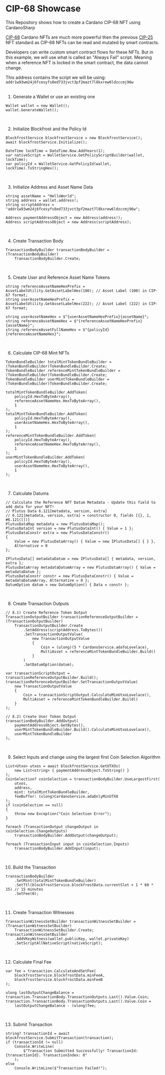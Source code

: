 # CIP-68 Showcase
This Repository shows how to create a Cardano CIP-68 NFT using CardanoSharp

[CIP-68](https://cips.cardano.org/cips/cip68/) Cardano NFTs are much more powerful then the previous [CIP-25](https://cips.cardano.org/cips/cip25/) NFT standard as CIP-68 NFTs can be read and mutated by smart contracts.

Developers can write custom smart contract flows for these NFTs. But in this example, we will use what is called an "Always Fail" script. Meaning when a reference NFT is locked in the smart contract, the data cannot change. 

This address contains the script we will be using: `addr1w93wm24j6fcesyfs8ed733jvct3pf2mazt7l8kxrew6ldzccmj96w`
<br />
<br />

1) Generate a Wallet or use an existing one
```
Wallet wallet = new Wallet();
wallet.GenerateWallet();
```
<br />

2) Initialize Blockfrost and the Policy Id
```
BlockfrostService blockfrostService = new BlockfrostService();
await blockfrostService.Initialize();

DateTime lockTime = DateTime.Now.AddYears(1);
var nativeScript = WalletService.GetPolicyScriptBuilder(wallet, lockTime);
var policyId = WalletService.GetPolicyId(wallet, lockTime).ToStringHex();
```
<br />

3) Initialize Address and Asset Name Data
```
string assetName = "HelloWorld";
string address = wallet.address!;
string scriptAddress = "addr1w93wm24j6fcesyfs8ed733jvct3pf2mazt7l8kxrew6ldzccmj96w";

Address paymentAddressObject = new Address(address!);
Address scriptAddressObject = new Address(scriptAddress);
```
<br />

4) Create Transaction Body
```
TransactionBodyBuilder transactionBodyBuilder = (TransactionBodyBuilder)
    TransactionBodyBuilder.Create;
```
<br />

5) Create User and Reference Asset Name Tokens
```
string referenceAssetNameHexPrefix = AssetLabelUtility.GetAssetLabelHex(100); // Asset Label (100) in CIP-67 format;
string userAssetNameHexPrefix = AssetLabelUtility.GetAssetLabelHex(222); // Asset Label (222) in CIP-67 format;

string userAssetNameHex = $"{userAssetNameHexPrefix}{assetName}";
string referenceAssetNameHex = $"{referenceAssetNameHexPrefix}{assetName}";
string referenceAssetFullNameHex = $"{policyId}{referenceAssetNameHex}";
```
<br />

6) Calculate CIP-68 Mint NFTs
```
TokenBundleBuilder totalMintTokenBundleBuilder = (TokenBundleBuilder)TokenBundleBuilder.Create;
TokenBundleBuilder referenceMintTokenBundleBuilder = (TokenBundleBuilder)TokenBundleBuilder.Create;
TokenBundleBuilder userMintTokenBundleBuilder = (TokenBundleBuilder)TokenBundleBuilder.Create;

totalMintTokenBundleBuilder.AddToken(
    policyId.HexToByteArray(),
    referenceAssetNameHex.HexToByteArray(),
    1
);
totalMintTokenBundleBuilder.AddToken(
    policyId.HexToByteArray(),
    userAssetNameHex.HexToByteArray(),
    1
);
referenceMintTokenBundleBuilder.AddToken(
    policyId.HexToByteArray(),
    referenceAssetNameHex.HexToByteArray(),
    1
);
userMintTokenBundleBuilder.AddToken(
    policyId.HexToByteArray(),
    userAssetNameHex.HexToByteArray(),
    1
);
```
<br />

7) Calculate Datums
```
// Calculate the Reference NFT Datum Metadata - Update this field to add data for your NFT!
// Plutus Data 6.121[metadata, version, extra]
// 6.121[metadata, version, extra] = constructor 0, fields [{}, 1, #6.121([])]
PlutusDataMap metadata = new PlutusDataMap();
PlutusDataInt version = new PlutusDataInt() { Value = 1 };
PlutusDataConstr extra = new PlutusDataConstr()
{
    Value = new PlutusDataArray() { Value = new IPlutusData[] { } },
    Alternative = 0
};

IPlutusData[] metadataDatum = new IPlutusData[] { metadata, version, extra };
PlutusDataArray metadataDatumArray = new PlutusDataArray() { Value = metadataDatum };
PlutusDataConstr constr = new PlutusDataConstr() { Value = metadataDatumArray, Alternative = 0 };
DatumOption datum = new DatumOption() { Data = constr };
```
<br />

8) Create Transaction Outputs

```
// 8.1) Create Reference Token Output
TransactionOutputBuilder transactionReferenceOutputBuilder = (TransactionOutputBuilder)
    TransactionOutputBuilder.Create
        .SetAddress(scriptAddress.ToBytes())
        .SetTransactionOutputValue(
            new TransactionOutputValue
            {
                Coin = (ulong)(5 * CardanoService.adaToLovelace),
                MultiAsset = referenceMintTokenBundleBuilder.Build()
            }
        )
        .SetDatumOption(datum);

var transactionScriptOutput = transactionReferenceOutputBuilder.Build();
transactionReferenceOutputBuilder.SetTransactionOutputValue(
    new TransactionOutputValue
    {
        Coin = transactionScriptOutput.CalculateMinUtxoLovelace(),
        MultiAsset = referenceMintTokenBundleBuilder.Build()
    }
);

// 8.2) Create User Token Output
transactionBodyBuilder.AddOutput(
    paymentAddressObject.GetBytes(),
    userMintTokenBundleBuilder.Build().CalculateMinUtxoLovelace(),
    userMintTokenBundleBuilder
);
```
<br />

9) Select Inputs and change using the largest first Coin Selection Algorithm
```
List<Utxo> utxos = await blockfrostService.GetUTXOs(
    new List<string> { paymentAddressObject.ToString() }
);
CoinSelection? coinSelection = transactionBodyBuilder.UseLargestFirst(
    utxos,
    address,
    mint: totalMintTokenBundleBuilder,
    feeBuffer: (ulong)CardanoService.adaOnlyMinUTXO
);
if (coinSelection == null)
{
    throw new Exception("Coin Selection Error");
}

foreach (TransactionOutput changeOutput in coinSelection.ChangeOutputs)
    transactionBodyBuilder.AddOutput(changeOutput);

foreach (TransactionInput input in coinSelection.Inputs)
    transactionBodyBuilder.AddInput(input);
```
<br />

10) Build the Transaction
```
transactionBodyBuilder
    .SetMint(totalMintTokenBundleBuilder)
    .SetTtl(blockfrostService.blockfrostData.currentSlot + 1 * 60 * 15) // 15 minutes
    .SetFee(0);
```
<br />

11) Create Transaction Witnesses
```
TransactionWitnessSetBuilder transactionWitnessSetBuilder = (TransactionWitnessSetBuilder)
    TransactionWitnessSetBuilder.Create;
transactionWitnessSetBuilder
    .AddVKeyWitness(wallet.publicKey, wallet.privateKey)
    .SetScriptAllNativeScript(nativeScript);
```
<br />

12) Calculate Final Fee
```
var fee = transaction.CalculateAndSetFee(
    blockfrostService.blockfrostData.minFeeA,
    blockfrostService.blockfrostData.minFeeB
);

ulong lastOutputChangeBalance = transaction.TransactionBody.TransactionOutputs.Last().Value.Coin;
transaction.TransactionBody.TransactionOutputs.Last().Value.Coin =
    lastOutputChangeBalance - (ulong)fee;
```
<br />

13) Submit Transaction
```
string? transactionId = await blockfrostService.SubmitTransaction(transaction);
if (transactionId != null)
    Console.WriteLine(
        $"Transaction Submitted Successfully! TransactionId: {transactionId}. TransactionIndex: 0"
    );
else
    Console.WriteLine($"Transaction Failed!");
```
<br />
